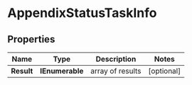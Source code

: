 # AppendixStatusTaskInfo


## Properties

| Name | Type | Description | Notes |
|------------ | ------------- | ------------- | -------------|
**Result** | **IEnumerable<AppendixStatusResultInfo>** | array of results |[optional]|